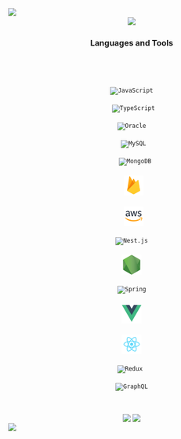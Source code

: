 

<img src="https://capsule-render.vercel.app/api?type=slice&color=66c397&height=200&section=header&text=Buautify%20all%20things%20in%20your%20life&fontSize=50&animation=fadeIn&fontColor=ffffff" />
<div align="center">
  <a href="https://hits.seeyoufarm.com">
    <img src="https://hits.seeyoufarm.com/api/count/incr/badge.svg?url=https%3A%2F%2Fgithub.com%2Fragnarok-forU&count_bg=%2387CCE7&title_bg=%233BA826&icon=node-dot-js.svg&icon_color=%23E7E7E7&title=hits&edge_flat=false"/>
  </a>
</div>


  
<h3 align="center"><b>Languages and Tools</b></h3>
</br>

<div align="center" style="margin: 20px">  
  <code>
  <img style="margin: 10px" src="https://profilinator.rishav.dev/skills-assets/javascript-original.svg" alt="JavaScript" height="40" />  
  <img style="margin: 10px" src="https://profilinator.rishav.dev/skills-assets/typescript-original.svg" alt="TypeScript" height="40" /> 
  <img style="margin: 10px" src="https://profilinator.rishav.dev/skills-assets/oracle-original.svg" alt="Oracle" height="40" />  
  <img style="margin: 10px" src="https://profilinator.rishav.dev/skills-assets/mysql-original-wordmark.svg" alt="MySQL" height="40" /> 
  <img style="margin: 10px" src="https://profilinator.rishav.dev/skills-assets/mongodb-original-wordmark.svg" alt="MongoDB" height="40" />
  <img style="margin: 10px" src="https://raw.githubusercontent.com/github/explore/80688e429a7d4ef2fca1e82350fe8e3517d3494d/topics/firebase/firebase.png" alt="Firebase" height="40" /> 
  <img style="margin: 10px" src="https://raw.githubusercontent.com/github/explore/80688e429a7d4ef2fca1e82350fe8e3517d3494d/topics/aws/aws.png" alt="AWS" height="40" /> 
  <img style="margin: 10px" src="https://camo.githubusercontent.com/5f54c0817521724a2deae8dedf0c280a589fd0aa9bffd7f19fa6254bb52e996a/68747470733a2f2f6e6573746a732e636f6d2f696d672f6c6f676f2d736d616c6c2e737667" alt="Nest.js" height="40" />  
  <img style="margin: 10px" src="https://raw.githubusercontent.com/github/explore/80688e429a7d4ef2fca1e82350fe8e3517d3494d/topics/nodejs/nodejs.png" alt="Node.js" height="40" />  
  <img style="margin: 10px" src="https://profilinator.rishav.dev/skills-assets/springio-icon.svg" alt="Spring" height="40" />  
  <img style="margin: 10px" src="https://raw.githubusercontent.com/github/explore/80688e429a7d4ef2fca1e82350fe8e3517d3494d/topics/vue/vue.png" alt="Vue.js" height="40" />  
  <img style="margin: 10px" src="https://raw.githubusercontent.com/github/explore/80688e429a7d4ef2fca1e82350fe8e3517d3494d/topics/react/react.png" alt="React" height="40" />  
  <img style="margin: 10px" src="https://profilinator.rishav.dev/skills-assets/redux-original.svg" alt="Redux" height="40" />   
  <img style="margin: 10px" src="https://profilinator.rishav.dev/skills-assets/graphql.png" alt="GraphQL" height="40" />  
  </code>
</div>

<div align="center">    
  <img src="https://github-readme-stats.vercel.app/api?username=ragnarok-forU&show_icons=true&theme=vue" height="170"/> 
  <img src="https://github-readme-stats.vercel.app/api/top-langs/?username=ragnarok-foru&layout=compact" height="170"/>
</div>

<img src="https://capsule-render.vercel.app/api?type=slice&color=66c397&height=200&section=footer&&" />


